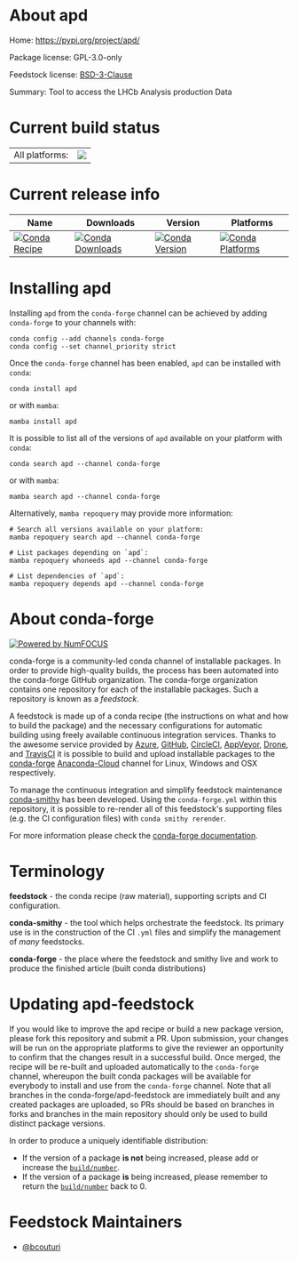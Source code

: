 About apd
=========

Home: https://pypi.org/project/apd/

Package license: GPL-3.0-only

Feedstock license: [BSD-3-Clause](https://github.com/conda-forge/apd-feedstock/blob/main/LICENSE.txt)

Summary: Tool to access the LHCb Analysis production Data

Current build status
====================


<table><tr><td>All platforms:</td>
    <td>
      <a href="https://dev.azure.com/conda-forge/feedstock-builds/_build/latest?definitionId=13943&branchName=main">
        <img src="https://dev.azure.com/conda-forge/feedstock-builds/_apis/build/status/apd-feedstock?branchName=main">
      </a>
    </td>
  </tr>
</table>

Current release info
====================

| Name | Downloads | Version | Platforms |
| --- | --- | --- | --- |
| [![Conda Recipe](https://img.shields.io/badge/recipe-apd-green.svg)](https://anaconda.org/conda-forge/apd) | [![Conda Downloads](https://img.shields.io/conda/dn/conda-forge/apd.svg)](https://anaconda.org/conda-forge/apd) | [![Conda Version](https://img.shields.io/conda/vn/conda-forge/apd.svg)](https://anaconda.org/conda-forge/apd) | [![Conda Platforms](https://img.shields.io/conda/pn/conda-forge/apd.svg)](https://anaconda.org/conda-forge/apd) |

Installing apd
==============

Installing `apd` from the `conda-forge` channel can be achieved by adding `conda-forge` to your channels with:

```
conda config --add channels conda-forge
conda config --set channel_priority strict
```

Once the `conda-forge` channel has been enabled, `apd` can be installed with `conda`:

```
conda install apd
```

or with `mamba`:

```
mamba install apd
```

It is possible to list all of the versions of `apd` available on your platform with `conda`:

```
conda search apd --channel conda-forge
```

or with `mamba`:

```
mamba search apd --channel conda-forge
```

Alternatively, `mamba repoquery` may provide more information:

```
# Search all versions available on your platform:
mamba repoquery search apd --channel conda-forge

# List packages depending on `apd`:
mamba repoquery whoneeds apd --channel conda-forge

# List dependencies of `apd`:
mamba repoquery depends apd --channel conda-forge
```


About conda-forge
=================

[![Powered by
NumFOCUS](https://img.shields.io/badge/powered%20by-NumFOCUS-orange.svg?style=flat&colorA=E1523D&colorB=007D8A)](https://numfocus.org)

conda-forge is a community-led conda channel of installable packages.
In order to provide high-quality builds, the process has been automated into the
conda-forge GitHub organization. The conda-forge organization contains one repository
for each of the installable packages. Such a repository is known as a *feedstock*.

A feedstock is made up of a conda recipe (the instructions on what and how to build
the package) and the necessary configurations for automatic building using freely
available continuous integration services. Thanks to the awesome service provided by
[Azure](https://azure.microsoft.com/en-us/services/devops/), [GitHub](https://github.com/),
[CircleCI](https://circleci.com/), [AppVeyor](https://www.appveyor.com/),
[Drone](https://cloud.drone.io/welcome), and [TravisCI](https://travis-ci.com/)
it is possible to build and upload installable packages to the
[conda-forge](https://anaconda.org/conda-forge) [Anaconda-Cloud](https://anaconda.org/)
channel for Linux, Windows and OSX respectively.

To manage the continuous integration and simplify feedstock maintenance
[conda-smithy](https://github.com/conda-forge/conda-smithy) has been developed.
Using the ``conda-forge.yml`` within this repository, it is possible to re-render all of
this feedstock's supporting files (e.g. the CI configuration files) with ``conda smithy rerender``.

For more information please check the [conda-forge documentation](https://conda-forge.org/docs/).

Terminology
===========

**feedstock** - the conda recipe (raw material), supporting scripts and CI configuration.

**conda-smithy** - the tool which helps orchestrate the feedstock.
                   Its primary use is in the construction of the CI ``.yml`` files
                   and simplify the management of *many* feedstocks.

**conda-forge** - the place where the feedstock and smithy live and work to
                  produce the finished article (built conda distributions)


Updating apd-feedstock
======================

If you would like to improve the apd recipe or build a new
package version, please fork this repository and submit a PR. Upon submission,
your changes will be run on the appropriate platforms to give the reviewer an
opportunity to confirm that the changes result in a successful build. Once
merged, the recipe will be re-built and uploaded automatically to the
`conda-forge` channel, whereupon the built conda packages will be available for
everybody to install and use from the `conda-forge` channel.
Note that all branches in the conda-forge/apd-feedstock are
immediately built and any created packages are uploaded, so PRs should be based
on branches in forks and branches in the main repository should only be used to
build distinct package versions.

In order to produce a uniquely identifiable distribution:
 * If the version of a package **is not** being increased, please add or increase
   the [``build/number``](https://docs.conda.io/projects/conda-build/en/latest/resources/define-metadata.html#build-number-and-string).
 * If the version of a package **is** being increased, please remember to return
   the [``build/number``](https://docs.conda.io/projects/conda-build/en/latest/resources/define-metadata.html#build-number-and-string)
   back to 0.

Feedstock Maintainers
=====================

* [@bcouturi](https://github.com/bcouturi/)

